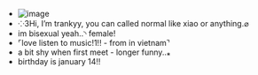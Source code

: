 - ![image](https://github.com/user-attachments/assets/9a680893-4e75-4687-b6c6-066dab03a079)
- ⁘3Hi, I’m trankyy, you can called normal like xiao or anything.⌀
- im bisexual yeah..◝ female!
- ⌜love listen to music!1!! - from in vietnam⌝
- a bit shy when first meet - longer funny..⁎
- birthday is january 14!!
<!--- ⏖ int c+h,DNTUF - loves friends*..
˖𓍢ִ໋⋆ roblox,pt more idk, pookie? idk-
